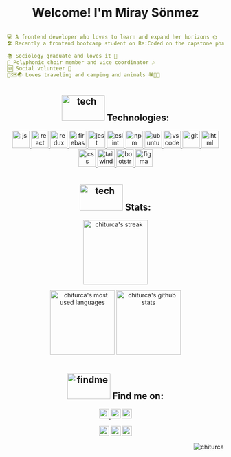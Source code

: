 #  <h1 align="center">  Welcome! I'm Miray Sönmez</h1>

```yaml

💻 A frontend developer who loves to learn and expand her horizons 🌞
🛠️ Recently a frontend bootcamp student on Re:Coded on the capstone phase

📚 Sociology graduate and loves it 🌟
🎼 Polyphonic choir member and vice coordinator 🎶
🆘 Social volunteer 🤝
🌄🗺️🌏 Loves traveling and camping and animals 🕷🐶🐱

```

#  <h2 align="center"> <img src="https://i.pinimg.com/originals/0a/25/ab/0a25abe79f17f1f817250e16f078c9e7.gif" alt="tech" width="100" height="60"/> Technologies:</h2>

<p align=center><a href="https://developer.mozilla.org/en-US/docs/Web/JavaScript" target="_blank" rel="noreferrer"> <img src="https://cdn.jsdelivr.net/gh/devicons/devicon/icons/javascript/javascript-original.svg" alt="js" width="40" height="40"/> </a>
<a href="https://reactjs.org/" target="_blank" rel="noreferrer"> <img src="https://cdn.jsdelivr.net/gh/devicons/devicon/icons/react/react-original.svg" alt="react" width="40" height="40"/> </a>
<a href="https://redux.js.org/" target="_blank" rel="noreferrer"> <img src="https://cdn.jsdelivr.net/gh/devicons/devicon/icons/redux/redux-original.svg" alt="redux" width="40" height="40"/> </a>
<a href="https://firebase.google.com/" target="_blank" rel="noreferrer"> <img src="https://cdn.jsdelivr.net/gh/devicons/devicon/icons/firebase/firebase-plain.svg" alt="firebase" width="40" height="40"/> </a>
<a href="https://jestjs.io/" target="_blank" rel="noreferrer"> <img src="https://cdn.jsdelivr.net/gh/devicons/devicon/icons/jest/jest-plain.svg" alt="jest" width="40" height="40"/> </a>
<a href="https://eslint.org/" target="_blank" rel="noreferrer"> <img src="https://cdn.jsdelivr.net/gh/devicons/devicon/icons/eslint/eslint-original.svg" alt="eslint" width="40" height="40"/> </a>
<a href="https://www.npmjs.com/" target="_blank" rel="noreferrer"> <img src="https://cdn.jsdelivr.net/gh/devicons/devicon/icons/npm/npm-original-wordmark.svg" alt="npm" width="40" height="40"/> </a>
<a href="https://ubuntu.com/" target="_blank" rel="noreferrer"> <img src="https://cdn.jsdelivr.net/gh/devicons/devicon/icons/ubuntu/ubuntu-plain.svg" alt="ubuntu" width="40" height="40"/> </a>
<a href="https://code.visualstudio.com/" target="_blank" rel="noreferrer"> <img src="https://cdn.jsdelivr.net/gh/devicons/devicon/icons/vscode/vscode-original.svg" alt="vscode" width="40" height="40"/> </a>
<a href="https://git-scm.com/" target="_blank" rel="noreferrer"> <img src="https://cdn.jsdelivr.net/gh/devicons/devicon/icons/git/git-original.svg" alt="git" width="40" height="40"/> </a>          
<a href="https://www.w3schools.com/html/html_intro.asp" target="_blank" rel="noreferrer"> <img src="https://cdn.jsdelivr.net/gh/devicons/devicon/icons/html5/html5-original.svg" alt="html" width="40" height="40"/> </a>
<a href="https://www.w3schools.com/css/css_intro.asp" target="_blank" rel="noreferrer"> <img src="https://cdn.jsdelivr.net/gh/devicons/devicon/icons/css3/css3-original.svg" alt="css" width="40" height="40"/> </a>
<a href="https://tailwindcss.com/" target="_blank" rel="noreferrer"> <img src="https://cdn.jsdelivr.net/gh/devicons/devicon/icons/tailwindcss/tailwindcss-plain.svg" alt="tailwind" width="40" height="40"/> </a>
<a href="https://getbootstrap.com/" target="_blank" rel="noreferrer"> <img src="https://cdn.jsdelivr.net/gh/devicons/devicon/icons/bootstrap/bootstrap-original.svg" alt="bootstrap" width="40" height="40"/> </a>
<a href="https://www.figma.com/" target="_blank" rel="noreferrer"> <img src="https://cdn.jsdelivr.net/gh/devicons/devicon/icons/figma/figma-original.svg" alt="figma" width="40" height="40"/> </a></p>

#  <h2 align="center"> <img src="https://media.tenor.com/_KsnH9YVT5QAAAAC/kakashi.gif" alt="tech" width="100" height="60"/> Stats:</h2>


<p align="center"> <img alt="chiturca's streak" src="https://streak-stats.demolab.com/?user=chiturca&theme=radical&hide_border=true" height="150" /></p>
<p align="center"> <img alt="chiturca's most used languages" src="https://github-readme-stats.anuraghazra1.vercel.app/api/top-langs/?username=chiturca&langs_count=8&hide_border=true&layout=compact&bg_color=30,f5a99a,904e95&title_color=fff&text_color=fff&icon_color=fff" height="150"/>
<img alt="chiturca's github stats" src="https://github-readme-stats.anuraghazra1.vercel.app/api?username=chiturca&show_icons=true&hide_border=true&count_private=true&include_all_commits=true&bg_color=70,904e95,f57353&title_color=fff&text_color=fff&icon_color=fff" height="150" /></p>
       
          
# <h2 align="center"> <img src="https://data.whicdn.com/images/328780312/original.gif" alt="findme" width="100" height="60"/> Find me on:</h2>

<p align=center> <a href="https://www.linkedin.com/in/miraysonmez" target="_blank" rel="noreferrer"> <img src="https://img.shields.io/badge/linkedin-%230077B5.svg?&style=for-the-badge&logo=linkedin&logoColor=white" height=23> </a> <a href="mailto:sonmezmiray@gmail.com"><img src="https://img.shields.io/badge/Gmail-D14836?style=for-the-badge&logo=gmail&logoColor=white" height=23></a> <a href="https://discord.com/users/690594490003488818" target="_blank"><img src="https://img.shields.io/badge/Discord-5865F2?style=for-the-badge&logo=discord&logoColor=white" height=23></a> </p>
<p align=center> <a href="https://www.instagram.com/chiturca/" target="_blank"><img src="https://img.shields.io/badge/Instagram-E4405F?style=for-the-badge&logo=instagram&logoColor=white" height=23></a> <a href="https://www.facebook.com/chiturca" target="_blank"><img src="https://img.shields.io/badge/Facebook-1877F2?style=for-the-badge&logo=facebook&logoColor=white" height=23></a> <a href="https://twitter.com/chiturca" target="_blank"><img src="https://img.shields.io/badge/Twitter-1DA1F2?style=for-the-badge&logo=twitter&logoColor=white" height=23></a></p>

<img align="right" src="https://visitor-badge.laobi.icu/badge?page_id=/chiturca/chiturca&left_color=red&right_color=purple&left_text=Hello%20Visitors" alt="chiturca" >
